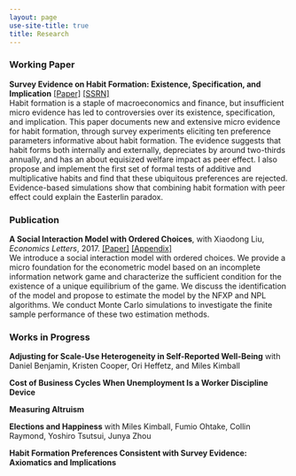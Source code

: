 ```yaml
---
layout: page
use-site-title: true
title: Research
---
```


### Working Paper
**Survey Evidence on Habit Formation: Existence, Specification, and Implication** [[Paper]](/research/habit/Habit_Zhou_Paper.pdf) [[SSRN]](https://papers.ssrn.com/sol3/papers.cfm?abstract_id=3685591)  
Habit formation is a staple of macroeconomics and finance, but insufficient micro evidence has led to controversies over its existence, specification, and implication. This paper documents new and extensive micro evidence for habit formation, through survey experiments eliciting ten preference parameters informative about habit formation. The evidence suggests that habit forms both internally and externally, depreciates by around two-thirds annually, and has an about equisized welfare impact as peer effect. I also propose and implement the first set of formal tests of additive and multiplicative habits and find that these ubiquitous preferences are rejected. Evidence-based simulations show that combining habit formation with peer effect could explain the Easterlin paradox.

### Publication
**A Social Interaction Model with Ordered Choices**, with Xiaodong Liu, *Economics Letters*, 2017. [[Paper]](/research/social_ordered_choice/Social_Ordered_Choice_Paper.pdf) [[Appendix]](/research/social_ordered_choice/Social_Ordered_Choice_Appendix.pdf)    
We introduce a social interaction model with ordered choices. We provide a micro foundation
for the econometric model based on an incomplete information network game and characterize the sufficient condition for the existence of a unique equilibrium of the game. We discuss the identification of the model and propose to estimate the model by the NFXP and NPL algorithms. We conduct Monte Carlo simulations to investigate the finite sample performance of these two estimation methods.


### Works in Progress

**Adjusting for Scale-Use Heterogeneity in Self-Reported Well-Being** with Daniel Benjamin, Kristen Cooper, Ori Heffetz, and Miles Kimball

**Cost of Business Cycles When Unemployment Is a Worker Discipline Device** 

**Measuring Altruism** 

**Elections and Happiness** with Miles Kimball, Fumio Ohtake, Collin Raymond, Yoshiro Tsutsui, Junya Zhou    

**Habit Formation Preferences Consistent with Survey Evidence: Axiomatics and Implications**    



